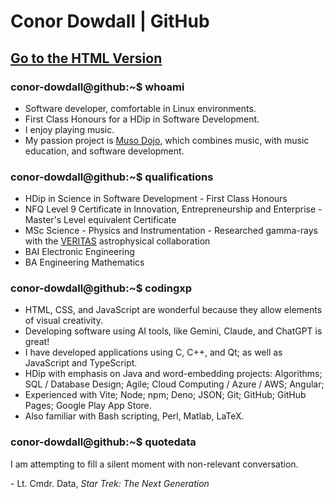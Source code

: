 # Conor Dowdall | GitHub

## [Go to the HTML Version](https://conor-dowdall.github.io/conor-dowdall/)

### conor-dowdall@github:~$ whoami

- Software developer, comfortable in Linux environments.
- First Class Honours for a HDip in Software Development.
- I enjoy playing music.
- My passion project is [Muso Dojo](https://sites.google.com/view/musodojo), which combines music, with music education, and software development.

### conor-dowdall@github:~$ qualifications

- HDip in Science in Software Development - First Class Honours
- NFQ Level 9 Certificate in Innovation, Entrepreneurship and Enterprise - Master's Level equivalent Certificate
- MSc Science - Physics and Instrumentation - Researched gamma-rays with the [VERITAS](https://veritas.sao.arizona.edu/) astrophysical collaboration
- BAI Electronic Engineering
- BA Engineering Mathematics

### conor-dowdall@github:~$ codingxp

- HTML, CSS, and JavaScript are wonderful because they allow elements of visual creativity.
- Developing software using AI tools, like Gemini, Claude, and ChatGPT is great!
- I have developed applications using C, C++, and Qt; as well as JavaScript and TypeScript.
- HDip with emphasis on Java and word-embedding projects: Algorithms; SQL / Database Design; Agile; Cloud Computing / Azure / AWS; Angular;
- Experienced with Vite; Node; npm; Deno; JSON; Git; GitHub; GitHub Pages; Google Play App Store.
- Also familiar with Bash scripting, Perl, Matlab, LaTeX.

### conor-dowdall@github:~$ quotedata

I am attempting to fill a silent moment with non-relevant conversation.

\- Lt. Cmdr. Data, _Star Trek: The Next Generation_
